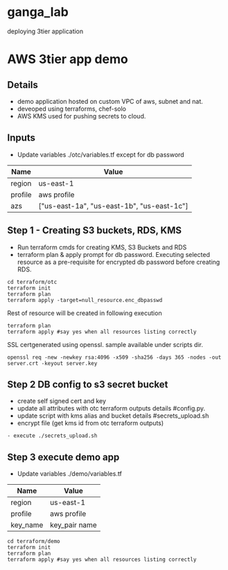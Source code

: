 # ganga_lab
deploying 3tier application

# AWS 3tier app demo


## Details

* demo application hosted on custom VPC of aws, subnet and nat.
* deveoped using terraforms, chef-solo
* AWS KMS used for pushing secrets to cloud.
## Inputs
- Update variables ./otc/variables.tf except for db password

| Name | Value |
|------|-------------|
| region | us-east-1 |
| profile | aws profile | 
| azs | ["us-east-1a", "us-east-1b", "us-east-1c"]|

## Step 1 - Creating S3 buckets, RDS, KMS
- Run terraform cmds for creating KMS, S3 Buckets and RDS
- terraform plan & apply prompt for db password.
Executing selected resource as a pre-requisite for encrypted db password before creating RDS.
```
cd terraform/otc
terraform init
terraform plan
terraform apply -target=null_resource.enc_dbpasswd
```
Rest of resource will be created in following execution
```
terraform plan
terraform apply #say yes when all resources listing correctly
```
SSL certgenerated using openssl. sample available under scripts dir.
```
openssl req -new -newkey rsa:4096 -x509 -sha256 -days 365 -nodes -out server.crt -keyout server.key
```
## Step 2 DB config  to s3 secret bucket
- create self signed cert and key
- update all attributes with otc terraform outputs details #config.py.
- update script with kms alias and bucket details #secrets_upload.sh
- encrypt file (get kms id from otc terraform outputs)
```
- execute ./secrets_upload.sh
```

## Step 3 execute demo app
- Update variables ./demo/variables.tf

| Name | Value |
|------|-------------|
| region | us-east-1 |
| profile | aws profile | 
| key_name | key_pair name|

```
cd terraform/demo
terraform init
terraform plan
terraform apply #say yes when all resources listing correctly
```

